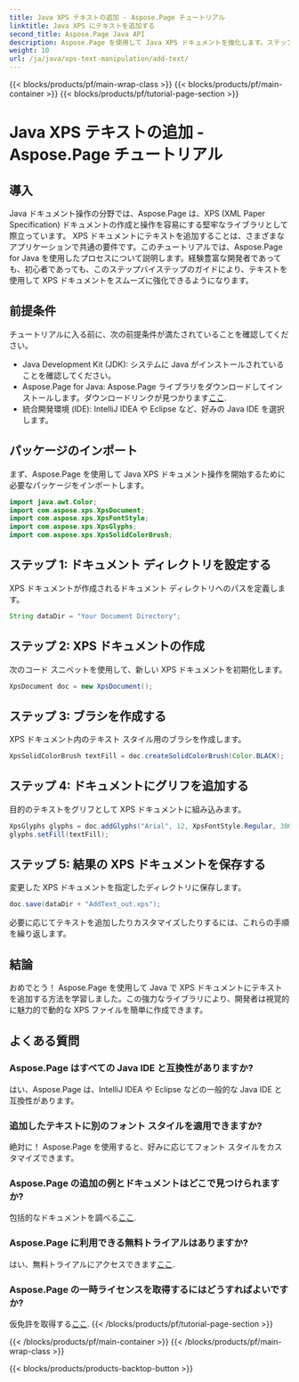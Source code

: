 ```yaml
---
title: Java XPS テキストの追加 - Aspose.Page チュートリアル
linktitle: Java XPS にテキストを追加する
second_title: Aspose.Page Java API
description: Aspose.Page を使用して Java XPS ドキュメントを強化します。ステップバイステップのガイドに従って、テキストを簡単に追加します。今すぐ文書操作スキルを向上させましょう。
weight: 10
url: /ja/java/xps-text-manipulation/add-text/
---
```


{{< blocks/products/pf/main-wrap-class >}}
{{< blocks/products/pf/main-container >}}
{{< blocks/products/pf/tutorial-page-section >}}

# Java XPS テキストの追加 - Aspose.Page チュートリアル

## 導入
Java ドキュメント操作の分野では、Aspose.Page は、XPS (XML Paper Specification) ドキュメントの作成と操作を容易にする堅牢なライブラリとして際立っています。 XPS ドキュメントにテキストを追加することは、さまざまなアプリケーションで共通の要件です。このチュートリアルでは、Aspose.Page for Java を使用したプロセスについて説明します。経験豊富な開発者であっても、初心者であっても、このステップバイステップのガイドにより、テキストを使用して XPS ドキュメントをスムーズに強化できるようになります。
## 前提条件
チュートリアルに入る前に、次の前提条件が満たされていることを確認してください。
- Java Development Kit (JDK): システムに Java がインストールされていることを確認してください。
-  Aspose.Page for Java: Aspose.Page ライブラリをダウンロードしてインストールします。ダウンロードリンクが見つかります[ここ](https://releases.aspose.com/page/java/).
- 統合開発環境 (IDE): IntelliJ IDEA や Eclipse など、好みの Java IDE を選択します。
## パッケージのインポート
まず、Aspose.Page を使用して Java XPS ドキュメント操作を開始するために必要なパッケージをインポートします。
```java
import java.awt.Color;
import com.aspose.xps.XpsDocument;
import com.aspose.xps.XpsFontStyle;
import com.aspose.xps.XpsGlyphs;
import com.aspose.xps.XpsSolidColorBrush;
```
## ステップ 1: ドキュメント ディレクトリを設定する
XPS ドキュメントが作成されるドキュメント ディレクトリへのパスを定義します。
```java
String dataDir = "Your Document Directory";
```
## ステップ 2: XPS ドキュメントの作成
次のコード スニペットを使用して、新しい XPS ドキュメントを初期化します。
```java
XpsDocument doc = new XpsDocument();
```
## ステップ 3: ブラシを作成する
XPS ドキュメント内のテキスト スタイル用のブラシを作成します。
```java
XpsSolidColorBrush textFill = doc.createSolidColorBrush(Color.BLACK);
```
## ステップ 4: ドキュメントにグリフを追加する
目的のテキストをグリフとして XPS ドキュメントに組み込みます。
```java
XpsGlyphs glyphs = doc.addGlyphs("Arial", 12, XpsFontStyle.Regular, 300f, 450f, "Hello World!");
glyphs.setFill(textFill);
```
## ステップ 5: 結果の XPS ドキュメントを保存する
変更した XPS ドキュメントを指定したディレクトリに保存します。
```java
doc.save(dataDir + "AddText_out.xps");
```
必要に応じてテキストを追加したりカスタマイズしたりするには、これらの手順を繰り返します。
## 結論
おめでとう！ Aspose.Page を使用して Java で XPS ドキュメントにテキストを追加する方法を学習しました。この強力なライブラリにより、開発者は視覚的に魅力的で動的な XPS ファイルを簡単に作成できます。
## よくある質問
### Aspose.Page はすべての Java IDE と互換性がありますか?
はい、Aspose.Page は、IntelliJ IDEA や Eclipse などの一般的な Java IDE と互換性があります。
### 追加したテキストに別のフォント スタイルを適用できますか?
絶対に！ Aspose.Page を使用すると、好みに応じてフォント スタイルをカスタマイズできます。
### Aspose.Page の追加の例とドキュメントはどこで見つけられますか?
包括的なドキュメントを調べる[ここ](https://reference.aspose.com/page/java/).
### Aspose.Page に利用できる無料トライアルはありますか?
はい、無料トライアルにアクセスできます[ここ](https://releases.aspose.com/).
### Aspose.Page の一時ライセンスを取得するにはどうすればよいですか?
仮免許を取得する[ここ](https://purchase.aspose.com/temporary-license/).
{{< /blocks/products/pf/tutorial-page-section >}}

{{< /blocks/products/pf/main-container >}}
{{< /blocks/products/pf/main-wrap-class >}}

{{< blocks/products/products-backtop-button >}}
